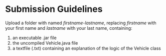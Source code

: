 # Submission Guidelines

Upload a folder with named _firstname-lastname_, replacing _firstname_ with your first name and _lastname_ with your last name,
containing:

1. an executable .jar file
2. the uncompiled Vehicle.java file
3. a textfile (.txt) containing an explanation of the logic of the Vehicle class

